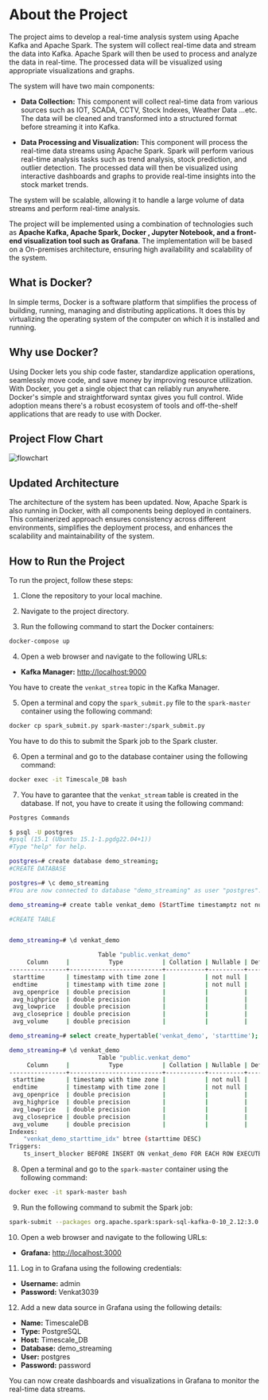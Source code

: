 # About the Project
The project aims to develop a real-time analysis system using Apache Kafka and Apache Spark. The system will collect real-time data and stream the data into Kafka. Apache Spark will then be used to process and analyze the data in real-time. The processed data will be visualized using appropriate visualizations and graphs.

The system will have two main components:

* **Data Collection:** This component will collect real-time data from various sources such as IOT, SCADA, CCTV, Stock Indexes, Weather Data ...etc. The data will be cleaned and transformed into a structured format before streaming it into Kafka.
      
* **Data Processing and Visualization:** This component will process the real-time data streams using Apache Spark. Spark will perform various real-time analysis tasks such as trend analysis, stock prediction, and outlier detection. The processed data will then be visualized using interactive dashboards and graphs to provide real-time insights into the stock market trends.

The system will be scalable, allowing it to handle a large volume of data streams and perform real-time analysis.

The project will be implemented using a combination of technologies such as **Apache Kafka, Apache Spark, Docker , Jupyter Notebook, and a front-end visualization tool such as Grafana**. The implementation will be based on a  On-premises architecture, ensuring high availability and scalability of the system.

## What is Docker?
In simple terms, Docker is a software platform that simplifies the process of building, running, managing and distributing applications. It does this by virtualizing the operating system of the computer on which it is installed and running.

## Why use Docker?
Using Docker lets you ship code faster, standardize application operations, seamlessly move code, and save money by improving resource utilization. With Docker, you get a single object that can reliably run anywhere. Docker's simple and straightforward syntax gives you full control. Wide adoption means there's a robust ecosystem of tools and off-the-shelf applications that are ready to use with Docker.

## Project Flow Chart
![flowchart](https://user-images.githubusercontent.com/90943529/217798777-82aae959-6260-4d0e-80a6-d8c674b77225.png)

## Updated Architecture

The architecture of the system has been updated. Now, Apache Spark is also running in Docker, with all components being deployed in containers. This containerized approach ensures consistency across different environments, simplifies the deployment process, and enhances the scalability and maintainability of the system.


## How to Run the Project

To run the project, follow these steps:

1. Clone the repository to your local machine.

2. Navigate to the project directory.

3. Run the following command to start the Docker containers:

```bash
docker-compose up
```

4. Open a web browser and navigate to the following URLs:

* **Kafka Manager:** [http://localhost:9000](http://localhost:9000)

You have to create the ```venkat_strea``` topic in the Kafka Manager.

5. Open a terminal and copy the ```spark_submit.py``` file to the ```spark-master``` container using the following command:

```bash
docker cp spark_submit.py spark-master:/spark_submit.py
```
You have to do this to submit the Spark job to the Spark cluster.

6. Open a terminal and go to the database container using the following command:

```bash
docker exec -it Timescale_DB bash
```

7. You have to garantee that the ```venkat_stream``` table is created in the database. If not, you have to create it using the following command:

```bash
Postgres Commands 

$ psql -U postgres
#psql (15.1 (Ubuntu 15.1-1.pgdg22.04+1))
#Type "help" for help.

postgres=# create database demo_streaming;
#CREATE DATABASE

postgres=# \c demo_streaming
#You are now connected to database "demo_streaming" as user "postgres".

demo_streaming=# create table venkat_demo (StartTime timestamptz not null, EndTime timestamptz not null, Bank_Name text, Avg_OpenPrice double precision, Avg_HighPrice double precision, Avg_LowPrice double precision, Avg_ClosePrice double precision, Avg_Volume double precision);

#CREATE TABLE


demo_streaming=# \d venkat_demo

                         Table "public.venkat_demo"
     Column     |           Type           | Collation | Nullable | Default 
----------------+--------------------------+-----------+----------+---------
 starttime      | timestamp with time zone |           | not null | 
 endtime        | timestamp with time zone |           | not null | 
 avg_openprice  | double precision         |           |          | 
 avg_highprice  | double precision         |           |          | 
 avg_lowprice   | double precision         |           |          | 
 avg_closeprice | double precision         |           |          | 
 avg_volume     | double precision         |           |          | 

demo_streaming=# select create_hypertable('venkat_demo', 'starttime');

demo_streaming=# \d venkat_demo
                         Table "public.venkat_demo"
     Column     |           Type           | Collation | Nullable | Default 
----------------+--------------------------+-----------+----------+---------
 starttime      | timestamp with time zone |           | not null | 
 endtime        | timestamp with time zone |           | not null | 
 avg_openprice  | double precision         |           |          | 
 avg_highprice  | double precision         |           |          | 
 avg_lowprice   | double precision         |           |          | 
 avg_closeprice | double precision         |           |          | 
 avg_volume     | double precision         |           |          | 
Indexes:
    "venkat_demo_starttime_idx" btree (starttime DESC)
Triggers:
    ts_insert_blocker BEFORE INSERT ON venkat_demo FOR EACH ROW EXECUTE FUNCTION _timescaledb_internal.insert_blocker()


```

8. Open a terminal and go to the ```spark-master``` container using the following command:

```bash
docker exec -it spark-master bash
```

9. Run the following command to submit the Spark job:

```bash
spark-submit --packages org.apache.spark:spark-sql-kafka-0-10_2.12:3.0.0 spark_submit.py

```

10. Open a web browser and navigate to the following URLs:

* **Grafana:** [http://localhost:3000](http://localhost:3000)

11. Log in to Grafana using the following credentials:

* **Username:** admin
* **Password:** Venkat3039

12. Add a new data source in Grafana using the following details:

* **Name:** TimescaleDB
* **Type:** PostgreSQL
* **Host:** Timescale_DB
* **Database:** demo_streaming
* **User:** postgres
* **Password:** password

You can now create dashboards and visualizations in Grafana to monitor the real-time data streams.